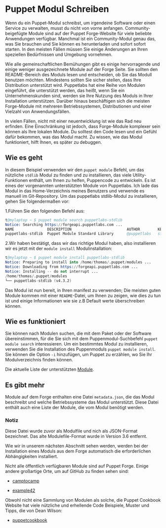 # Puppet Modul Schreiben

Wenn du ein Puppet-Modul schreibst, um irgendeine Software oder einen Service zu verwalten, musst du nicht von vorne anfangen. Community-beigefügte Module sind auf der Puppet Forge-Website für viele beliebte Anwendungen verfügbar. Manchmal ist ein Community-Modul genau das, was Sie brauchen und Sie können es herunterladen und sofort sofort starten. In den meisten Fällen müssen Sie einige Änderungen an Ihren speziellen Bedürfnissen und Umgebung vornehmen.

Wie alle gemeinschaftlichen Bemühungen gibt es einige hervorragende und einige weniger ausgezeichnete Module auf der Forge Seite. Sie sollten den README-Bereich des Moduls lesen und entscheiden, ob Sie das Modull benutzen möchten. Mindestens sollten Sie sicher stellen, dass Ihre Distribution unterstützt wird. Puppetlabs hat eine Reihe von Modulen eingeführt, die unterstützt werden, das heißt, wenn Sie ein Unternehmenskunden sind, werden sie Ihre Nutzung des Moduls in Ihrer Installation unterstützen. Darüber hinaus beschäftigen sich die meisten Forge-Module mit mehreren Betriebssystemen, Distributionen und einer Vielzahl von Anwendungsfällen.

In vielen Fällen, nicht mit einer neuentwicklung ist wie das Rad neu erfinden. Eine Einschränkung ist jedoch, dass Forge-Module komplexer sein können als Ihre lokalen Module. Du solltest den Code lesen und ein Gefühl dafür bekommen, was das Modul macht. Zu wissen, wie das Modul funktioniert, hilft Ihnen, es später zu debuggen.

## Wie es geht

In diesem Beispiel verwenden wir den `puppet module` Befehl, um das nützliche `stdlib` Modul zu finden und zu installieren, das viele Utility-Funktionen enthält, um Ihnen zu helfen, Puppencode zu entwickeln. Es ist eines der vorgenannten unterstützten Module von Puppetlabs. Ich lade das Modul in das Home-Verzeichnis meines Benutzers und verwende es manuell im Git-Repository. Um das puppetlabs stdlib-Modul zu installieren, gehen Sie folgendermaßen vor:

1.Führen Sie den folgenden Befehl aus:

```s
t@mylaptop ~ $ puppet module search puppetlabs-stdlib
Notice: Searching https://forgeapi.puppetlabs.com ...
NAME               DESCRIPTION                         AUTHOR        KEYWORDS
puppetlabs-stdlib  Puppet Module Standard Library      @puppetlabs   stdlib stages
```

2.Wir haben bestätigt, dass wir das richtige Modul haben, also installieren wir es jetzt mit der `module install` Modulinstallation:

```s
t@mylaptop ~ $ puppet module install puppetlabs-stdlib
Notice: Preparing to install into /home/thomas/.puppet/modules ...
Notice: Downloading from https://forgeapi.puppetlabs.com ...
Notice: Installing -- do not interrupt ...
/home/thomas/.puppet/modules
└── puppetlabs-stdlib (v4.3.2)

```

Das Modul ist nun bereit, in Ihren manifest zu verwenden; Die meisten guten Module kommen mit einer `README`-Datei, um Ihnen zu zeigen, wie dies zu tun ist und einige Informationen wie sie z.B Default werte überschreiben können.

## Wie es funktioniert

Sie können nach Modulen suchen, die mit dem Paket oder der Software übereinstimmen, für die Sie sich mit dem Puppenmodul-Suchbefehl `puppet module search` interessieren. Um ein bestimmtes Modul zu installieren, verwenden Sie die Installation des Puppenmoduls `puppet module install`.
Sie können die Option `-i` hinzufügen, um Puppet zu erzählen, wo Sie Ihr Modulverzeichnis finden können.

Die aktuelle Liste der unterstützten [Module](https://forge.puppetlabs.com/modules?endorsements=supported).

## Es gibt mehr

Module auf dem Forge enthalten eine Datei `metadata.json`, die das Modul beschreibt und welche Betriebssysteme das Modul unterstützt.
Diese Datei enthält auch eine Liste der Module, die vom Modul benötigt werden.

### Notiz

Diese Datei wurde zuvor als Modulfile und nich als JSON-Format bezeichnet. Das alte Modulefile-Format wurde in Version 3.6 entfernt.

Wie wir in unserem nächsten Abschnitt sehen werden, werden bei der Installation eines Moduls aus dem Forge automatisch die erforderlichen Abhängigkeiten installiert.

Nicht alle öffentlich verfügbaren Module sind auf Puppet Forge. Einige andere großartige Orte, um auf GitHub zu finden sehen sind:

* [camptocamp](https://github.com/camptocamp)

* [example42](https://github.com/example42)

Obwohl nicht eine Sammlung von Modulen als solche, die Puppet Cookbook Website hat viele nützliche und erhellende Code Beispiele, Muster und Tipps, die von Dean Wilson:

* [puppetcookbook](Http://www.puppetcookbook.com/)